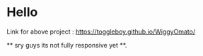 # Hello
Link for above project : https://toggleboy.github.io/WiggyOmato/

** sry guys its not fully responsive yet **.
